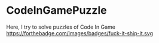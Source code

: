 # CodeInGamePuzzle
Here, I try to solve puzzles of Code In Game
https://forthebadge.com/images/badges/fuck-it-ship-it.svg
